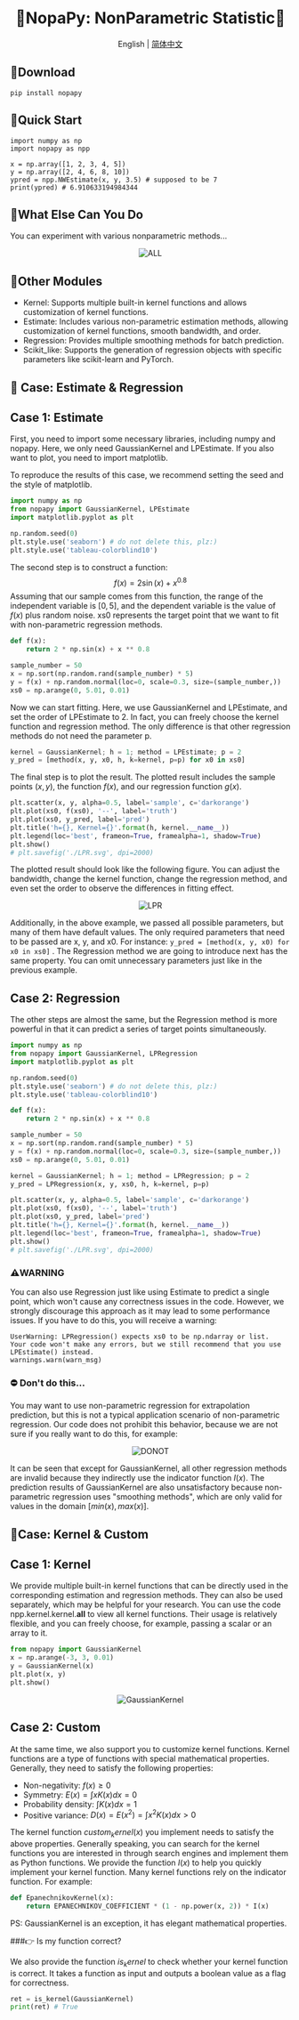 <h1 align="center">🧰NopaPy: NonParametric Statistic🧰 </h1>

<div align="center">

English | [简体中文](./README.md)
</div>

## 🚀Download
`
pip install nopapy
`

## 🎉Quick Start
```
import numpy as np
import nopapy as npp

x = np.array([1, 2, 3, 4, 5])
y = np.array([2, 4, 6, 8, 10])
ypred = npp.NWEstimate(x, y, 3.5) # supposed to be 7
print(ypred) # 6.910633194984344
```

## 📕What Else Can You Do
You can experiment with various nonparametric methods...
<div align="center">
    <img src="./pictures/ALL.svg" alt="ALL">
</div>


## 🎨Other Modules
- Kernel: Supports multiple built-in kernel functions and allows customization of kernel functions.
- Estimate: Includes various non-parametric estimation methods, allowing customization of kernel functions, smooth bandwidth, and order.
- Regression: Provides multiple smoothing methods for batch prediction.
- Scikit_like: Supports the generation of regression objects with specific parameters like scikit-learn and PyTorch.

## 🎰 Case: Estimate & Regression
## Case 1: Estimate
First, you need to import some necessary libraries, including numpy and nopapy. Here, we only need GaussianKernel and LPEstimate. If you also want to plot, you need to import matplotlib.

To reproduce the results of this case, we recommend setting the seed and the style of matplotlib.

```python
import numpy as np
from nopapy import GaussianKernel, LPEstimate
import matplotlib.pyplot as plt

np.random.seed(0)
plt.style.use('seaborn') # do not delete this, plz:)
plt.style.use('tableau-colorblind10')
```

The second step is to construct a function:
$$f(x) = 2 \sin(x) + x^{0.8}$$
Assuming that our sample comes from this function, the range of the independent variable is $[0, 5]$, and the dependent variable is the value of $f(x)$ plus random noise. xs0 represents the target point that we want to fit with non-parametric regression methods.
```python
def f(x):
    return 2 * np.sin(x) + x ** 0.8

sample_number = 50
x = np.sort(np.random.rand(sample_number) * 5)
y = f(x) + np.random.normal(loc=0, scale=0.3, size=(sample_number,))
xs0 = np.arange(0, 5.01, 0.01)
```
Now we can start fitting. Here, we use GaussianKernel and LPEstimate, and set the order of LPEstimate to 2. In fact, you can freely choose the kernel function and regression method. The only difference is that other regression methods do not need the parameter p.
```python
kernel = GaussianKernel; h = 1; method = LPEstimate; p = 2
y_pred = [method(x, y, x0, h, k=kernel, p=p) for x0 in xs0]
```
The final step is to plot the result. The plotted result includes the sample points $(x, y)$, the function $f(x)$, and our regression function $g(x)$.
```python
plt.scatter(x, y, alpha=0.5, label='sample', c='darkorange')
plt.plot(xs0, f(xs0), '--', label='truth')
plt.plot(xs0, y_pred, label='pred')
plt.title('h={}, Kernel={}'.format(h, kernel.__name__))
plt.legend(loc='best', frameon=True, framealpha=1, shadow=True)
plt.show()
# plt.savefig('./LPR.svg', dpi=2000)
```
The plotted result should look like the following figure. You can adjust the bandwidth, change the kernel function, change the regression method, and even set the order to observe the differences in fitting effect.

<div align="center">
    <img src="./pictures/LPR.svg" alt="LPR">
</div>

Additionally, in the above example, we passed all possible parameters, but many of them have default values. The only required parameters that need to be passed are x, y, and x0.
For instance:
`
y_pred = [method(x, y, x0) for x0 in xs0]
`
. The Regression method we are going to introduce next has the same property. You can omit unnecessary parameters just like in the previous example.
## Case 2: Regression
The other steps are almost the same, but the Regression method is more powerful in that it can predict a series of target points simultaneously.
```python
import numpy as np
from nopapy import GaussianKernel, LPRegression
import matplotlib.pyplot as plt

np.random.seed(0)
plt.style.use('seaborn') # do not delete this, plz:)
plt.style.use('tableau-colorblind10')

def f(x):
    return 2 * np.sin(x) + x ** 0.8

sample_number = 50
x = np.sort(np.random.rand(sample_number) * 5)
y = f(x) + np.random.normal(loc=0, scale=0.3, size=(sample_number,))
xs0 = np.arange(0, 5.01, 0.01)

kernel = GaussianKernel; h = 1; method = LPRegression; p = 2
y_pred = LPRegression(x, y, xs0, h, k=kernel, p=p)

plt.scatter(x, y, alpha=0.5, label='sample', c='darkorange')
plt.plot(xs0, f(xs0), '--', label='truth')
plt.plot(xs0, y_pred, label='pred')
plt.title('h={}, Kernel={}'.format(h, kernel.__name__))
plt.legend(loc='best', frameon=True, framealpha=1, shadow=True)
plt.show()
# plt.savefig('./LPR.svg', dpi=2000)
```

### ⚠️WARNING
You can also use Regression just like using Estimate to predict a single point, which won't cause any correctness issues in the code.
However, we strongly discourage this approach as it may lead to some performance issues.
If you have to do this, you will receive a warning:
```
UserWarning: LPRegression() expects xs0 to be np.ndarray or list.
Your code won't make any errors, but we still recommend that you use LPEstimate() instead.
warnings.warn(warn_msg) 
```

### ⛔  Don't do this...
You may want to use non-parametric regression for extrapolation prediction, but this is not a typical application scenario of non-parametric regression.
Our code does not prohibit this behavior, because we are not sure if you really want to do this, for example:

<div align="center">
    <img src="./pictures/DONOT.svg" alt="DONOT">
</div>

It can be seen that except for GaussianKernel, all other regression methods are invalid because they indirectly use the indicator function $I(x)$.
The prediction results of GaussianKernel are also unsatisfactory because non-parametric regression uses "smoothing methods", which are only valid for values in the domain $[min(x), max(x)]$.
## 🎰Case: Kernel & Custom
## Case 1: Kernel
We provide multiple built-in kernel functions that can be directly used in the corresponding estimation and regression methods. They can also be used separately, which may be helpful for your research.
You can use the code
npp.kernel.kernel.__all__
to view all kernel functions. Their usage is relatively flexible, and you can freely choose, for example, passing a scalar or an array to it.
```python
from nopapy import GaussianKernel
x = np.arange(-3, 3, 0.01)
y = GaussianKernel(x)
plt.plot(x, y)
plt.show()
```
<div align="center">
    <img src="./pictures/GaussianKernel.svg" alt="GaussianKernel">
</div>


## Case 2: Custom

At the same time, we also support you to customize kernel functions. Kernel functions are a type of functions with special mathematical properties. Generally, they need to satisfy the following properties:

- Non-negativity: $f(x) \geq 0$
- Symmetry: $E(x) =\int xK(x) dx=0$
- Probability density: $\int K(x) dx=1$
- Positive variance: $D(x)=E(x^2)=\int x^2K(x) dx>0$

The kernel function $custom_kernel(x)$ you implement needs to satisfy the above properties. Generally speaking, you can search for the kernel functions you are interested in through search engines and implement them as Python functions.
We provide the function $I(x)$ to help you quickly implement your kernel function. Many kernel functions rely on the indicator function. For example:
```python
def EpanechnikovKernel(x):
    return EPANECHNIKOV_COEFFICIENT * (1 - np.power(x, 2)) * I(x)
```
PS: GaussianKernel is an exception, it has elegant mathematical properties.

###👉 Is my function correct?

We also provide the function $is_kernel$ to check whether your kernel function is correct. It takes a function as input and outputs a boolean value as a flag for correctness.
```python
ret = is_kernel(GaussianKernel)
print(ret) # True
```
